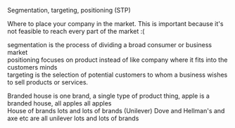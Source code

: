 Segmentation, targeting, positioning (STP)

Where to place your company in the market. This is important because it's not feasible to reach every part of the market :(

segmentation is the process of dividing a broad consumer or business market \
positioning focuses on product instead of like company where it fits into the customers minds\
targeting is the selection of potential customers to whom a business wishes to sell products or services. 

Branded house is one brand, a single type of product thing, apple is a branded house, all apples all apples \
House of brands lots and lots of brands (Unilever) Dove and Hellman's and axe etc are all unilever lots and lots of brands